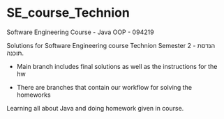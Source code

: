 # SE_course_Technion
Software Engineering Course - Java OOP - 094219

  Solutions for Software Engineering course Technion Semester 2 - הנדסת תוכנה. 

  - Main branch includes final solutions as well as the instructions for the hw

  - There are branches that contain our workflow for solving the homeworks

Learning all about Java and doing homework given in course.
